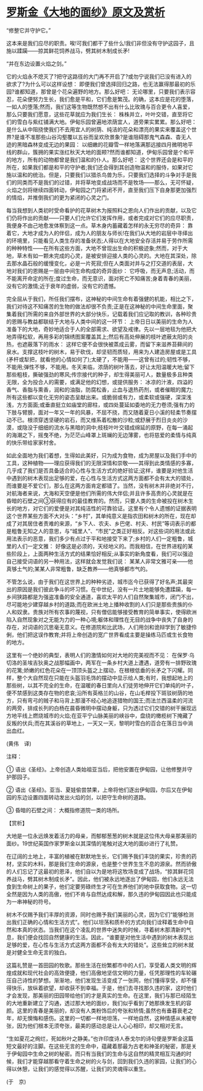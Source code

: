 # [罗斯金《大地的面纱》原文及赏析](https://www.vrrw.net/wx/12254.html)

“修整它并守护它。”

这本来是我们应尽的职责。唉!可我们都干了些什么!我们非但没有守护这园子，且施以蹂躏——掠其鲜花饲养战马，劈其树木制成长矛!

“并在东边设置火焰之剑。”

它的火焰永不熄灭了?把守这路径的大门再不开启了?或勿宁说我们已没有进入的欲求了?为什么可以这样设想： 即便我们曾选择回归之路，也无法赢得那最初的乐园?谁都知道，那曾是个花朵遍野的地方。那么好吧： 无论哪里，只要我们表示容忍，花朵便努力生长，我们愈是平和，它们愈是繁茂。的确，这本应是花的堕落，一如人的堕落;然而，我们这等生物既然想不出有什么比玫瑰与百合更令人喜爱，那么只要我们愿意，这些花草就应为我们生长： 株株并立，叶叶交错，直至将它们的雪白与紫红铺满大地。伊甸乐园曾遍地浓荫宜人，道旁果实累累。那么好吧： 是什么从中阻挠使我们不去用宜人的树荫、纯洁的花朵和漂亮的果实来覆盖这个世界?是谁不准那些山谷沟壑覆以五谷而呈欢欣景象?是谁阻碍那鬼气森森、杳无人迹的黑暗森林变成无边的果园： 以细嫩的花瓣雪一样地落满那远接四月微明地平线的群山，簇拥的果实涨红秋天大地的面颊?然而谁都知道，伊甸乐园曾是个和平的地方，所有的动物都曾是我们温和的仆人。那么好吧： 这个世界还会是和平的所在，如果我们都是和平的守护者;我们还会得到其创造物温和的服侍，如果对它施以温和的统治。但是，只要我们以猎杀鸟兽为乐，只要我们选择的斗争对手是我们的同类而不是我们的过错，并将草地变成战场而不是牧场——那么，无可怀疑，火焰之剑将继续四面转动，伊甸园之门将紧闭不开，直至我们压下自身那更加强烈的情焰，并推倒我们的更为紧闭的心灵之门。



每当我想到人类初时受命看护的花草树木为报照料之恩向人们作出的贡献，以及它们仍将作出的贡献——只要人们允许它们发挥作用，或者完成对它们的应尽职责，我便身不由己地愈发体察到这一点。草木身内蓄藏着怎样的永无穷尽的奇异： 靠着它，大地才成为人的伴侣，成为人的朋友与师长!在我们从大地的岩层中寻绎出的环境里，只能看见人类生存的准备状态;人得以在大地安全存活并易于劳作所需的种种特性——在所有这些方面，大地不曾现出生命的积极迹象;然而，对于大地，草木有如一颗未完成的心灵，是被安排迎接人类的心灵的。大地在其深处，除去那水晶石般的缓慢变化，必是一片死寂;但在人类面对并与之打交道的表层，大地对我们的恩赐是一层由中间生命构成的奇异面纱： 它呼吸，而无声息;活动，而不能离开命定的所在;度过生命，而无意识，面对死亡不知痛苦;身着青春的美丽，没有它的激情;近于衰年的虚弱，没有它的遗憾。

完全屈从于我们，所任我们摆布，这神秘的中间生命有着强健的机能，相比之下，我们对待这不知痛苦的生物的做法却很不负责;正是在这神秘的中间生命里面，聚集着我们所需的来自外部世界的大部分快乐，记载着我们应记取的教训，各种珍贵的恩赐与教益都联结于大地与人类中间的这一环节： 上帝日日以美丽的生命为人准备下的大地，奇妙地适合于人的全部需求、欲望及戒律。先以一层地毯为他把大地弄得松软，再用多彩的锦绣图案覆盖其上;然后有高处伸展的枝叶遮蔽太阳的炎热，也遮蔽落下的雨水： 这样它便不会很快被蒸成云雾，而留下来滋养苔藓间的泉水。支撑这枝叶的树木，易于砍伐，却坚韧而质轻，用来为人建造房屋或是工具(矛杆或犁把，就看他的心情如何了);太硬了，不能用——这曾有过的;韧性不够，不能用;弹性不够，不能用。冬天来临，浓荫的树叶落去，好让太阳温暖大地;留下那些粗枝，撕破强劲的寒风;传宗接代的种子，却生得美丽可人，数量极多且种类无限，全为投合人的需要，或满足他的幻想，或提供服务： 冰凉的汁液，四溢的香气、香脂与熏香，润和的油脂，防腐松香，止血与退热药剂，或者催眠的魔力;所有这些都以变化无穷的姿态呈献出来。或脆弱或有力，或柔软或强硬，深深浅浅，方方面面;或垂直挺立如庙堂的廊柱，或四处蔓延如委地的无力卷须;强有力的下肢与臂膀，面对一年又一年的风暴，不屈不挠，而又随着夏日小溪的轻柔节奏摆动不已。根须穿透坚硬的岩石，而又维系着松散的沙粒;或舒展于烈日炎炎的沙漠，或隐没于细细的流水与黑暗的洞中;枝枝叶叶交错成绵延的原野，在每一涌起的海潮之下，摇曳不绝，为茫茫山峰罩上斑斓的无边薄雾，也将慈爱的柔情与纯真的快乐带给家家村舍。

如此全面地为我们着想，生得如此美好，只为成为食物，成为房屋以及我们手中的工具，这种植物——理应获得我们的无限深情和崇敬——其得到此类情感的多寡，几乎成了我们是否具备适合的心性与生活方式的绝好验证;这样，谁要是对他生活中遇到的树木表现出足够的爱，在心性与生活方式这两方面都不会有太大的错处，而谁要是不爱它们，那么在这两方面肯定都错了。当然，没有树木并非绝对不行，对航海者来说，大海和天空便是他们所需的伟大伴侣;并且许多高贵的心灵就是在昏暗的石壁之间③获得应有的最佳教育的。然而，只要人类的生命被投在树木生长的地方，对它们的爱便是对其纯洁性的可靠验证。这里有个令人遗憾的证据表明这个世界某些方面不大对头：“乡村”，其单纯意义是指农田和树木的所在，现在却成了对其居住者责难的来源，“乡下人、农夫、乡巴佬、村夫、村民”等词表示的都是粗鲁无知之人的意思，与“城里人”、“市民”之类正好相反。对这些词的用法或此用法表示的恶意，我们多少有点过于平和地接受下来了;乡村的人们一定粗鲁，城里的人们一定文雅： 好像这是必须的，天经地义的。而我相信，在世界进程的某些阶段上，上面两种生活方式的结果恰好相反;从事实的新角度看，我们可以强迫自己接受词语的另一种用法，这样就会发觉我们说： 某某人非常文雅可亲——他真够土气的;某某人非常粗鲁，缺乏教养——他真够都市气的。

不管怎么说，由于我们在这世界上的种种劣迹，城市迄今已获得了好名声;其最突出的原因是我们彼此争斗的坏习惯。在中世纪，没有一片土地能够免遭蹂躏，每一乡间狭路都是为强盗准备的安全通道，喜欢太平的人们自然聚集城市，闭门不出，尽可能地少建穿越乡村的道路;而在欧洲土地上播种收割的人们只是那些贵族的仆人和奴隶。贵族对所有农事的蔑视，只有僧侣能够接受教育的简单事实，使得欧洲陷入自然现象对之无能为力的一种心境;躯体和理性在无目的战争中丧失了自身的存在，对词语的沉思毫无意义。在修道院和比武场，人们用剑和诡辩学到了敏捷伶俐，他们把这误作教育;并将上帝创造的宽广世界看成主要是操练马匹或生长食物的地方。

这里有一个绝妙的典型，表明人们的激情如何对大地的完美视而不见： 在保罗·乌切洛的圣埃吉狄奥之战那幅画中，两军在一条乡村大道上遭遇，道旁有一排野玫瑰的花篱;娇嫩的红色花朵在一顶顶头盔之上摆动，在根根低垂的长矛之下闪耀。同样，整个大自然现在只能在头盔羽毛饰的摆动中显示给人类;有时，我想起地上的那些树，以其不完全的生命，在温暖的春日里向人们徒劳地伸开它们单纯的叶子，便不禁感到这类存在物的悲哀;沿所有英格兰的山谷，在山毛榉投下斑驳树荫的地方，只有弯弓的贼子和马背上那漫不经心地追逐猎物的国王;而法兰西温柔的河流的两旁，排成长列的白杨在晨昏微明中摆动身躯，只为透过它们交错的树干展现远方地平线上燃烧城市的火焰;在亚平宁山脉美丽的峡谷中，盘绕的橄榄树下掩藏了反叛的伏兵;而在其溪谷的草地上，一天又一天，黎明时雪白的百合在落日当中淌出血红。

(黄伟　译)

注释：

① 语出《圣经》。上帝创造人类始祖亚当后，把他安置在伊甸园，让他修整并守护那园子。

② 语出《圣经》。亚当、夏娃偷尝禁果，上帝将他们逐出伊甸园，尔后又在伊甸园的东边设置四面转动发出火焰的剑，以把守生命树的道路。

③ 昏暗的石壁之间： 大概指修道院一类的场所。

【赏析】

大地是一位永远焕发着活力的母亲，而郁郁葱葱的树木就是这位伟大母亲那美丽的面纱。19世纪英国作家罗斯金以其深情的笔触对这大地的面纱进行了礼赞。

在辽阔的土地上，丰富的植被在默默地生长，它们赐予我们丰饶的果实，珍贵的药材，坚实的木料，那是我们生命的源泉，也是整个世界生生不息的源泉。然而骄傲的人们忘记了这最初的恩泽，他们自以为是地将这牧场变成了战场，“掠其鲜花饲养战马，劈其树木制成长矛”。因此，他们被永远地逐出了伊甸园，他们永远无法食到生命树上的果子，他们定要劳碌终生才可在生养他们的地中获取食物。这一切全然是因为人类的高傲，他们不肯与自然达成和解，那久违的伊甸园因此也只能成为一串神秘的符号。

树木不仅赐予我们丰厚的资源，同时也赐予我们美丽的心灵，因为它们“能够检测出我们正确的心情和生活方式”。他们以坦荡和质朴的方式向我们诠释着生命中自然和本真的状态。当我们在这个凌乱的世界中迷失的时候，寻着树木那清新的气息，我们便会找回自然健康的生活。因此，“谁要是对他生活中遇到的树木表现出足够的爱，在心性与生活方式这两方面都不会有太大的错处”。这些耸立的树木就是对健全生命无言的独白。

这篇礼赞是一首田园的牧歌。那些生活在纷繁都市中的人们，享受着人类文明的辉煌成就和现代社会的高效便捷，他们高傲地坚信文明的力量，任凭那理性的车轮碾压自己诗性的梦想。渐渐地，他们发现生活变成了一张网，他们懂得享受，却不懂得快乐，放纵着欲望，却收获不到幸福。于是，他们去寻找那久违的家，这时他们才会发现，那美丽的田园带给他们的才是真实的生命。在这里，我们与那已经陌生的大地重新建立了沟通，透过那大地的面纱，我们似乎看到了她那焕发生机的容颜。这里的青春是美丽的，却没有人类粉饰后的夸张和矫情;虽然也有垂暮衰老之年，却无懊悔和感伤。这里的一切都一样地坦荡，一样地自然，这种情感从未被夸张，因为他们根本无须夸张，最美的感动总是让人心心相印，却又相对无言。

“生如夏花之绚烂，死如秋叶之静美。”也许印度诗人泰戈尔的诗句便是罗斯金这篇短文最好的注脚。在这些无言的生命中，蕴藏着那最为古老和神圣的秘密，那是关于伊甸园中生命之树的秘密。而只有当我们的生命与这自然的精灵相互沟通的时候，我们才能穿越那看守着生命之树的火与剑，回到我们久违的家园，让我们的心得以休憩，让我们的感觉得以苏醒，让我们的灵魂得以重生。

(于　京)

